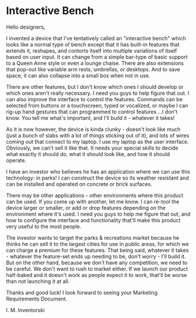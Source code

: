 # Interactive Bench

Hello designers, 

I invented a device that I've tentatively called an "interactive bench" which looks like a normal type of bench except that it has built-in features that extends it, reshapes, and contorts itself into multiple variations of itself based on user input.  It can change from a simple bar-type of basic support to a Queen Anne style or even a lounge chaise.  There are also extensions that pop-out like variable arm rests, umbrellas, or desktops.  And to save space, it can also collapse into a small box when not in use.

There are other features, but I don't know which ones I should develop or which ones aren't really necessary.  I need you guys to help figure that out.  I can also improve the interface to control the features.  Commands can be selected from buttons or a touchscreen, typed or vocalized, or maybe I can rig-up hand gestures that can programmed to control features ...I don't know.  You tell me what's important, and I'll build it - whatever it takes!

As it is now however, the device is kinda clunky - doesn't look like much (just a bunch of slabs with a lot of things sticking out of it), and lots of wires coming out that connect to my laptop.  I use my laptop as the user interface.  Obviously, we can't sell it like that.  It needs your special skills to decide what exactly it should do, what it should look like, and how it should operate.  

I have an investor who believes he has an application where we can use this technology: in parks!  I can construct the device so its weather resistant and can be installed and operated on concrete or brick surfaces.  

There may be other applications - other environments where this product can be used.  If you come up with another, let me know.  I can re-tool the device larger or smaller, or add or drop features depending on the environment where it's used.  I need you guys to help me figure that out, and how to configure the interface and functionality that'll make this product very useful to the most people.  

The investor wants to target the parks & recreations market because he thinks he can sell it to the largest cities for use in public areas, for which we can charge a premium for these features.  That being said, whatever it takes - whatever the feature-set ends up needing to be, don't worry - I'll build it.  But on the other hand, because we don't have any competition, we need to be careful.  We don't want to rush to market either.  If we launch our product half-baked and it doesn't work as people expect it to work, that'll be worse than not launching it at all.  

Thanks and good luck!  I look forward to seeing your Marketing Requirements Document.

I. M. Inventorski